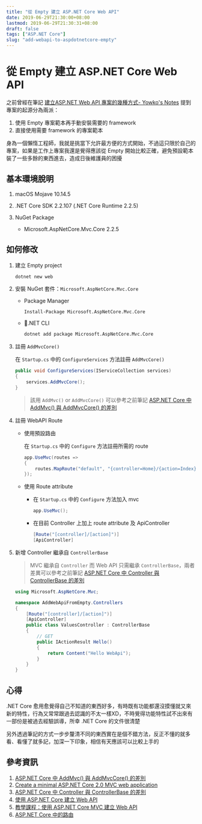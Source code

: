 ```yaml
---
title: "從 Empty 建立 ASP.NET Core Web API"
date: 2019-06-29T21:30:00+08:00
lastmod: 2019-06-29T21:30:31+08:00
draft: false
tags: ["ASP.NET Core"]
slug: "add-webapi-to-aspdotnetcore-empty"
---
```


# 從 Empty 建立 ASP.NET Core Web API

之前曾經在筆記 [建立ASP.NET Web API 專案的幾種方式- Yowko's Notes](https://blog.yowko.com/create-aspnet-web-api/) 提到專案的起源分為兩派：

1. 使用 Empty 專案範本再手動安裝需要的 framework
2. 直接使用需要 framework 的專案範本

身為一個懶惰工程師，我就是挑當下允許最方便的方式開始，不過這只限於自己的專案，如果是工作上專案我還是覺得應該從 Empty 開始比較正確，避免預設範本裝了一些多餘的東西進去，造成日後維護員的困擾

## 基本環境脫明

1. macOS Mojave 10.14.5
2. .NET Core SDK 2.2.107 (.NET Core Runtime 2.2.5)
3. NuGet Package

    - Microsoft.AspNetCore.Mvc.Core 2.2.5

## 如何修改

1. 建立 Empty project

    ```bash
    dotnet new web
    ```

2. 安裝 NuGet 套件：`Microsoft.AspNetCore.Mvc.Core`

    - Package Manager

        ```
        Install-Package Microsoft.AspNetCore.Mvc.Core
        ```

    - .NET CLI

        ```bash
        dotnet add package Microsoft.AspNetCore.Mvc.Core
        ```

3. 註冊 `AddMvcCore()`

    在 `Startup.cs` 中的 `ConfigureServices` 方法註冊 `AddMvcCore()`

    ```cs
    public void ConfigureServices(IServiceCollection services)
    {
        services.AddMvcCore();
    }
    ```

    > 該用 `AddMvc()` or `AddMvcCore()` 可以參考之前筆記 [ASP.NET Core 中 AddMvc() 與 AddMvcCore() 的差別](https://blog.yowko.com/aspdotnet-core-addmvc-addmvccore)

4. 註冊 WebAPI Route

    - 使用預設路由

        在 `Startup.cs` 中的 `Configure` 方法註冊所需的 route

        ```cs
        app.UseMvc(routes =>
        {
            routes.MapRoute("default", "{controller=Home}/{action=Index}/{id?}");
        });
        ```

    - 使用 Route attribute

        - 在 `Startup.cs` 中的 `Configure` 方法加入 mvc

            ```cs
            app.UseMvc();
            ```

        - 在目前 Controller 上加上 route attribute 及 ApiController

            ```cs
            [Route("[controller]/[action]")]
            [ApiController]
            ```

5. 新增 Controller 繼承自 `ControllerBase`

    > MVC 繼承自 `Controller` 而 Web API 只需繼承 `ControllerBase`，兩者差異可以參考之前筆記 [ASP.NET Core 中 Controller 與 ControllerBase 的差別](https://blog.yowko.com/aspdotnet-core-controller-controllerbase/)

    ```cs
    using Microsoft.AspNetCore.Mvc;

    namespace AddWebApiFromEmpty.Controllers
    {
        [Route("[controller]/[action]")]
        [ApiController]
        public class ValuesController : ControllerBase
        {
            // GET
            public IActionResult Hello()
            {
                return Content("Hello WebApi");
            }
        }
    }
    ```

## 心得

.NET Core 愈用愈覺得自己不知道的東西好多，有時既有功能都還沒摸懂就又來新的特性，行為又常常跟過去認識的不太一樣XD，不時覺得功能特性試不出來有一部份是被過去經驗誤導，所幸 .NET Core 的文件很清楚

另外透過筆記的方式一步步釐清不同的東西實在是個不錯方法，反正不懂的就多看、看懂了就多記，加深一下印象，相信有天應該可以比較上手的

## 參考資訊

1. [ASP.NET Core 中 AddMvc() 與 AddMvcCore() 的差別](https://blog.yowko.com/aspdotnet-core-addmvc-addmvccore)
2. [Create a minimal ASP.NET Core 2.0 MVC web application](https://www.iambacon.co.uk/blog/create-a-minimal-asp-net-core-2-0-mvc-web-application)
3. [ASP.NET Core 中 Controller 與 ControllerBase 的差別](https://blog.yowko.com/aspdotnet-core-controller-controllerbase/)
4. [使用 ASP.NET Core 建立 Web API](https://docs.microsoft.com/zh-tw/aspnet/core/web-api/index?WT.mc_id=DOP-MVP-5002594)
5. [教學課程：使用 ASP.NET Core MVC 建立 Web API](https://docs.microsoft.com/zh-tw/aspnet/core/tutorials/first-web-api?WT.mc_id=DOP-MVP-5002594&tabs=visual-studio#add-a-controller)
6. [ASP.NET Core 中的路由](https://docs.microsoft.com/zh-tw/aspnet/core/fundamentals/routing?WT.mc_id=DOP-MVP-5002594)
